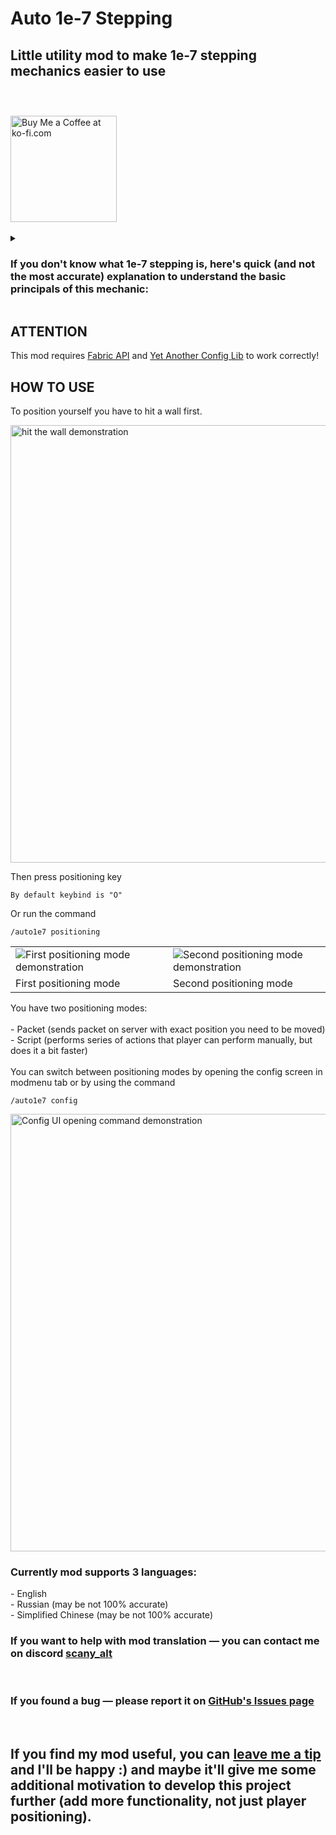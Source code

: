 <h1>Auto 1e-7 Stepping
</h1>
<h2>Little utility mod to make 1e-7 stepping mechanics easier to use<br><br></h2>
<a href='https://ko-fi.com/Y8Y817CFTJ' target='_blank'><br><img src='https://cdn.modrinth.com/data/cached_images/8c6549fb46524f38008b3e7d187011369e822154.png' alt='Buy Me a Coffee at ko-fi.com' width="170"/><br><br></a>

<details>
<summary><h3>If you don't know what 1e-7 stepping is, here's quick (and not the most accurate) explanation to understand the basic principals of this mechanic:</h3></summary>

<table>
  <tr>
    <td width="650">
      <p>
         If you move along any axis less than the hardcoded value of 1e-7 (or 0.0000001) — the movement gets canceled. This brings us to the collision checks. When you're about to collide with a block — Minecraft doesn't let you do it and sets your position next to the edge of a block so the distance to it is about 1e-8. Then the game squares the movement vector and if the result is less than 1e-7 — movement gets canceled.
        <br>
        But if you're about to step (for example, from the slab, or to the slab, or otherwise move up half a block or less), the checks will run like that:<br>
        First check — sees your movement is greater than 1e-7 -> sees you're about to collide with the block -> sees that you need to make a step -> sets your position to 1e-8 from the block and makes a step (moves you half a block higher).
        <br>
          Second check — sees that your movement vector squared is greater than 1e-7 (since you're also moving upwards) and doesn't do anything.
        <br>
        Then the game checks the collision with the top block. If there's nothing — the game lets you move further. If there's a block, it again sets your position next to the edge, but still thinks that you're standing on the block that gives you a little time gap to make a jump.
       </p>
       <p><a link="https://docs.google.com/presentation/d/1gcTlhy8Je6xVHNQDKYxLF217fsE0rtVu3wbLu6bD8gw">Here you can find more detailed explanation of how this mechanics works (*click*).</a></p>
     </td>
     <td>
       <img src="https://cdn.modrinth.com/data/cached_images/b71ab478afa26adb914d4d70e1a508fc4b44ca94.png" width="400" alt="minecraft movement explanation picture 1">
       <img src="https://cdn.modrinth.com/data/cached_images/0057f6d58d098aa0695dc5325a856766a0753696.png" alt="minecraft movement explanation picture 2">
     </td>
   </tr>
</table>

</details>

<H2>ATTENTION</H2>
<p>This mod requires <a href="https://modrinth.com/mod/fabric-api">Fabric API</a> and <a href="https://modrinth.com/mod/yacl">Yet Another Config Lib</a> to work correctly!</p>

<H2>HOW TO USE</H2>
<p>
  To position yourself you have to hit a wall first.
</p>
<img src="https://cdn.modrinth.com/data/cached_images/64695c6b11e6fb51f286b6dc42c74a42e0f0d60a.gif" width="700" alt="hit the wall demonstration">

<p>
  Then press positioning key
</p>

```
By default keybind is "O"
```

<p>
  Or run the command 
</p>

```
/auto1e7 positioning
```


<table>
  <tr>
    <td width="50%">
      <img src="https://cdn.modrinth.com/data/cached_images/e039c6f20a7868e991c7b86b9ee8bb0687baeb7f.gif" alt="First positioning mode demonstration">
    </td>
    <td>
      <img src="https://cdn.modrinth.com/data/cached_images/e3085cf38320c9f42e1568212eaccb3594f5f56d.gif" alt="Second positioning mode demonstration">
    </td>
  </tr>
  <tr>
    <td>
      First positioning mode
    </td>
    <td>
      Second positioning mode
    </td>
  </tr>
</table>

<p>
  You have two positioning modes:<br><br>
  - Packet (sends packet on server with exact position you need to be moved)<br>
  - Script (performs series of actions that player can perform manually, but does it a bit faster)<br><br>
  You can switch between positioning modes by opening the config screen in modmenu tab or by using the command
</p>

```
/auto1e7 config
```

<img src="https://cdn.modrinth.com/data/cached_images/5ad242c0ec2647a4f4199bef28e4568b2bd7d227.gif" width="700" alt="Config UI opening command demonstration">

<br>

<h3>
  Currently mod supports 3 languages:<br>
</h3>
<p>
  - English<br>
  - Russian (may be not 100% accurate)<br>
  - Simplified Chinese (may be not 100% accurate)
</p>
<h3>
  If you want to help with mod translation — you can contact me on discord <a href="https://discord.com/channels/@me">scany_alt</a>
</h3>
<br>
<h3>
  If you found a bug — please report it on <a href="https://github.com/Scanysses/Auto_1e-7_Stepping/issues">GitHub's Issues page</a>
</h3>
<br>
<h2>
  If you find my mod useful, you can <a href="https://ko-fi.com/Y8Y817CFTJ">leave me a tip</a> and I'll be happy :) and maybe it'll give me some additional motivation to develop this project further (add more functionality, not just player positioning).
</h2>
